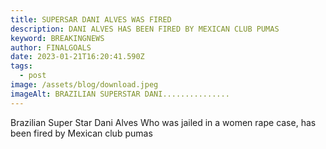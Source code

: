 ```yaml
---
title: SUPERSAR DANI ALVES WAS FIRED
description: DANI ALVES HAS BEEN FIRED BY MEXICAN CLUB PUMAS
keyword: BREAKINGNEWS
author: FINALGOALS
date: 2023-01-21T16:20:41.590Z
tags:
  - post
image: /assets/blog/download.jpeg
imageAlt: BRAZILIAN SUPERSTAR DANI...............
---
```

Brazilian Super Star Dani Alves Who was jailed in a women rape case, has been fired by Mexican club pumas